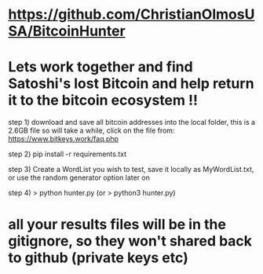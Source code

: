# https://github.com/ChristianOlmosUSA/BitcoinHunter
 
# Lets work together and find Satoshi's lost Bitcoin and help return it to the bitcoin ecosystem !!

step 1) download and save all bitcoin addresses into the local folder, this is a 2.6GB file so will take a while, click on the file from:
https://www.bitkeys.work/faq.php 

step 2) pip install -r requirements.txt

step 3) Create a WordList you wish to test, save it locally as MyWordList.txt, or use the random generator option later on

step 4) > python hunter.py            (or > python3 hunter.py)
# all your results files will be in the gitignore, so they won't shared back to github (private keys etc)
